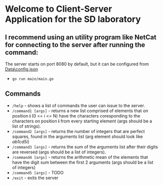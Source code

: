 # Welcome to Client-Server Application for the SD laboratory

## I recommend using an utility program like NetCat for connecting to the server after running the command:
The server starts on port 8080 by default, but it can be configured from [Data\config.json](https://github.com/DragosPancescu/SD-Tema1/blob/main/Data/config.json)  
- `go run main/main.go`  

## Commands

- `/help` - shows a list of commands the user can issue to the server.
- `/command1 [args]` - returns a new list comprised of elements that on position **i** (0 <= i <= N) have the characters coresponding to the characters on position **i** from every starting element (args should be a list of strings). 
- `/command2 [args]` - returns the number of integers that are perfect squares, found in the arguments list (arg element should look like *ab1cd5i*)
- `/command3 [args]` - returns the sum of the arguments list after their digits are reversed (args should be a list of integers).
- `/command4 [args]` - returns the arithmetic mean of the elements that have the digit sum between the first 2 arguments (args should be a list of integers)
- `/command5 [args]` - TODO
- `/exit` - exits the server

